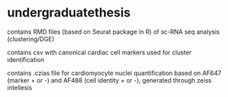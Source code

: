 # undergraduatethesis

<body>
 
  <p> contains RMD files (based on Seurat package in R) of sc-RNA seq analysis (clustering/DGE) </p>
  <p> contains csv with canonical cardiac cell markers used for cluster identification </p>
  <p> contains .czias file for cardiomyocyte nuclei quantification based on AF647 (marker + or -) and AF488 (cell identity + or -), generated through zeiss intellesis </p>
 
  </body>
